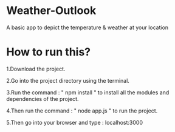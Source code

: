 # Weather-Outlook
A basic app to depict the temperature &amp; weather at your location

# How to run this?
1.Download the project.

2.Go into the project directory using the terminal.

3.Run the command : " npm install " to install all the modules and dependencies of the project.

4.Then run the command : " node app.js " to run the project.

5.Then go into your browser and type : localhost:3000
